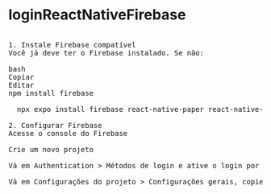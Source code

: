 # loginReactNativeFirebase
<pre>

1. Instale Firebase compatível
Você já deve ter o Firebase instalado. Se não:

bash
Copiar
Editar
npm install firebase

  npx expo install firebase react-native-paper react-native-screens react-native-safe-area-context
  
2. Configurar Firebase
Acesse o console do Firebase

Crie um novo projeto

Vá em Authentication > Métodos de login e ative o login por e-mail/senha

Vá em Configurações do projeto > Configurações gerais, copie as credenciais do app (web) e use no próximo passo

  
</pre>
